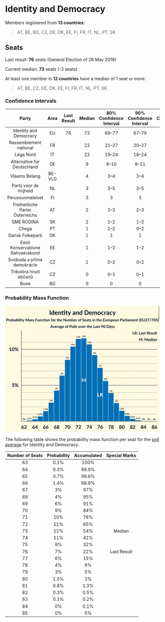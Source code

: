 # Identity and Democracy

Members registered from **13 countries**:

> AT, BE, BG, CZ, DE, DK, EE, FI, FR, IT, NL, PT, SK

## Seats

Last result: **76** seats (General Election of 26 May 2019)

Current median: **73** seats (-3 seats)

At least one member in **12 countries** have a median of 1 seat or more:

> AT, BE, CZ, DE, DK, EE, FI, FR, IT, NL, PT, SK

### Confidence Intervals

| Party | Area | Last Result | Median | 80% Confidence Interval | 90% Confidence Interval | 95% Confidence Interval | 99% Confidence Interval |
|:-----:|:----:|:-----------:|:------:|:-----------------------:|:-----------------------:|:-----------------------:|:-----------------------:|
| Identity and Democracy | EU | 76 | 73 | 69–77 | 67–79 | 66–80 | 65–82 |
| Rassemblement national | FR | | 23 | 21–27 | 20–27 | 20–27 | 19–28 |
| Lega Nord | IT | | 22 | 19–24 | 18–24 | 18–25 | 17–26 |
| Alternative für Deutschland | DE | | 9 | 8–10 | 8–11 | 8–11 | 7–12 |
| Vlaams Belang | BE-VLG | | 4 | 3–4 | 3–4 | 3–4 | 3–4 |
| Partij voor de Vrijheid | NL | | 3 | 3–5 | 3–5 | 3–5 | 2–5 |
| Perussuomalaiset | FI | | 3 | 3 | 3 | 3 | 3–4 |
| Freiheitliche Partei Österreichs | AT | | 2 | 2–3 | 2–3 | 2–3 | 2–3 |
| SME RODINA | SK | | 2 | 1–2 | 1–2 | 1–3 | 0–3 |
| Chega | PT | | 1 | 1–2 | 0–2 | 0–2 | 0–2 |
| Dansk Folkeparti | DK | | 1 | 1 | 1 | 0–1 | 0–1 |
| Eesti Konservatiivne Rahvaerakond | EE | | 1 | 1–2 | 1–2 | 1–2 | 1–2 |
| Svoboda a přímá demokracie | CZ | | 1 | 0–2 | 0–2 | 0–2 | 0–2 |
| Trikolóra hnutí občanů | CZ | | 0 | 0–1 | 0–1 | 0–1 | 0–1 |
| Воля | BG | | 0 | 0 | 0 | 0 | 0–1 |

### Probability Mass Function

![Graph with seats probability mass function not yet produced](average-2020-09-30-seats-pmf-identityanddemocracy.png "Seats Probability Mass Function")

The following table shows the probability mass function per seat for the [poll average](average-2020-09-30.html) for Identity and Democracy.

| Number of Seats | Probability | Accumulated | Special Marks |
|:---------------:|:-----------:|:-----------:|:-------------:|
| 63 | 0.1% | 100% |  |
| 64 | 0.3% | 99.9% |  |
| 65 | 0.7% | 99.6% |  |
| 66 | 1.4% | 98.9% |  |
| 67 | 3% | 97% |  |
| 68 | 4% | 95% |  |
| 69 | 6% | 91% |  |
| 70 | 9% | 84% |  |
| 71 | 10% | 76% |  |
| 72 | 11% | 65% |  |
| 73 | 12% | 54% | Median |
| 74 | 11% | 42% |  |
| 75 | 9% | 32% |  |
| 76 | 7% | 22% | Last Result |
| 77 | 6% | 15% |  |
| 78 | 4% | 9% |  |
| 79 | 3% | 5% |  |
| 80 | 1.5% | 3% |  |
| 81 | 0.8% | 1.3% |  |
| 82 | 0.3% | 0.5% |  |
| 83 | 0.1% | 0.2% |  |
| 84 | 0% | 0.1% |  |
| 85 | 0% | 0% |  |


